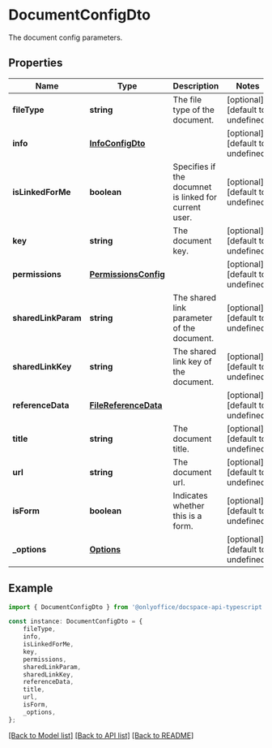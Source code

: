 # DocumentConfigDto

The document config parameters.

## Properties

Name | Type | Description | Notes
------------ | ------------- | ------------- | -------------
**fileType** | **string** | The file type of the document. | [optional] [default to undefined]
**info** | [**InfoConfigDto**](InfoConfigDto.md) |  | [optional] [default to undefined]
**isLinkedForMe** | **boolean** | Specifies if the documnet is linked for current user. | [optional] [default to undefined]
**key** | **string** | The document key. | [optional] [default to undefined]
**permissions** | [**PermissionsConfig**](PermissionsConfig.md) |  | [optional] [default to undefined]
**sharedLinkParam** | **string** | The shared link parameter of the document. | [optional] [default to undefined]
**sharedLinkKey** | **string** | The shared link key of the document. | [optional] [default to undefined]
**referenceData** | [**FileReferenceData**](FileReferenceData.md) |  | [optional] [default to undefined]
**title** | **string** | The document title. | [optional] [default to undefined]
**url** | **string** | The document url. | [optional] [default to undefined]
**isForm** | **boolean** | Indicates whether this is a form. | [optional] [default to undefined]
**_options** | [**Options**](Options.md) |  | [optional] [default to undefined]

## Example

```typescript
import { DocumentConfigDto } from '@onlyoffice/docspace-api-typescript';

const instance: DocumentConfigDto = {
    fileType,
    info,
    isLinkedForMe,
    key,
    permissions,
    sharedLinkParam,
    sharedLinkKey,
    referenceData,
    title,
    url,
    isForm,
    _options,
};
```

[[Back to Model list]](../README.md#documentation-for-models) [[Back to API list]](../README.md#documentation-for-api-endpoints) [[Back to README]](../README.md)

